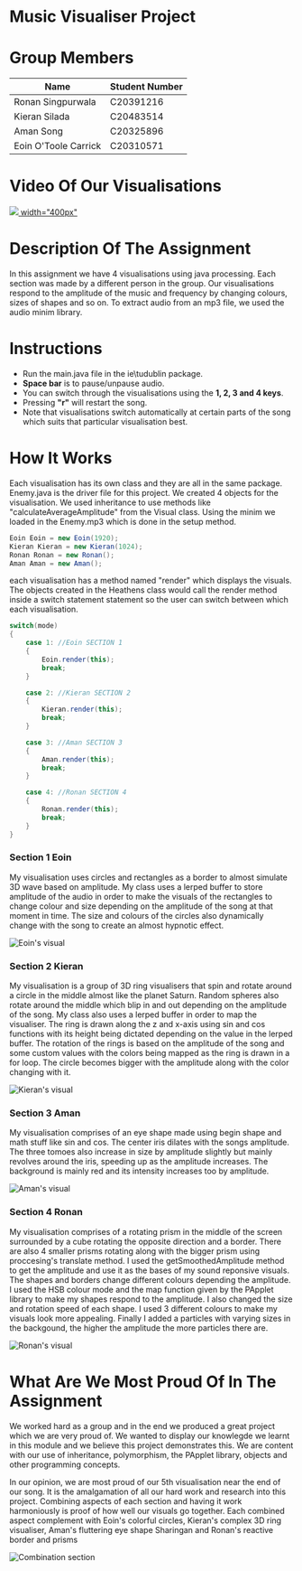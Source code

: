 # Music Visualiser Project

# Group Members
| Name | Student Number |
|-----------|-----------|
|Ronan Singpurwala | C20391216 |
|Kieran Silada | C20483514 |
|Aman Song | C20325896 |
|Eoin O'Toole Carrick | C20310571 |

# Video Of Our Visualisations
[<img src="https://img.youtube.com/vi/xAuwouEEJss/maxresdefault.jpg"> width="400px"](https://www.youtube.com/watch?v=xAuwouEEJss "Watch our video!")

# Description Of The Assignment
In this assignment we have 4 visualisations using java processing. Each section was made by a different person in the group. Our visualisations respond to the amplitude of the music and frequency by changing colours, sizes of shapes and so on. To extract audio from an mp3 file, we used the audio minim library. 

# Instructions
- Run the main.java file in the ie\tudublin package.
- **Space bar** is to pause/unpause audio.
- You can switch through the visualisations using the **1, 2, 3 and 4 keys**.
- Pressing **"r"** will restart the song.
- Note that visualisations switch automatically at certain parts of the song which suits that particular visualisation best.

# How It Works
Each visualisation has its own class and they are all in the same package. Enemy.java is the driver file for this project. We created 4 objects for the visualisation. We used inheritance to use methods like "calculateAverageAmplitude" from the Visual class. Using the minim we loaded in the Enemy.mp3 which is done in the setup method.

```java
Eoin Eoin = new Eoin(1920);
Kieran Kieran = new Kieran(1024);
Ronan Ronan = new Ronan();
Aman Aman = new Aman();
```
each visualisation has a method named "render" which displays the visuals. The objects created in the Heathens class would call the render method inside a switch statement statement so the user can switch between which each visualisation.

```java
switch(mode)
{
    case 1: //Eoin SECTION 1
    {
        Eoin.render(this);
        break;
    }

    case 2: //Kieran SECTION 2
    {
        Kieran.render(this);
        break;
    }

    case 3: //Aman SECTION 3
    {
        Aman.render(this);
        break;
    }

    case 4: //Ronan SECTION 4
    {
        Ronan.render(this);
        break;
    }
}
```
### Section 1 Eoin 
My visualisation uses circles and rectangles as a border to almost simulate 3D wave based on amplitude. My class uses a lerped buffer to store amplitude of the audio in order to make the visuals of the rectangles to change colour and size depending on the amplitude of the song at that moment in time. The size and colours of the circles also dynamically change with the song to create an almost hypnotic effect.

![Eoin's visual](images/Eoin.png)

### Section 2 Kieran
My visualisation is a group of 3D ring visualisers that spin and rotate around a circle in the middle almost like the planet Saturn. Random spheres also rotate around the middle which blip in and out depending on the amplitude of the song. My class also uses a lerped buffer in order to map the visualiser. The ring is drawn along the z and x-axis using sin and cos functions with its height being dictated depending on the value in the lerped buffer. The rotation of the rings is based on the amplitude of the song and some custom values with the colors being mapped as the ring is drawn in a for loop. The circle becomes bigger with the amplitude along with the color changing with it. 

![Kieran's visual](images/kieran.png)

### Section 3 Aman
My visualisation comprises of an eye shape made using begin shape and math stuff like sin and cos. The center iris dilates with the songs amplitude. The three tomoes also increase in size by amplitude slightly but mainly revolves around the iris, speeding up as the amplitude increases. The background is mainly red and its intensity increases too by amplitude. 

![Aman's visual](images/aman.png)

### Section 4 Ronan
My visualisation comprises of a rotating prism in the middle of the screen surrounded by a cube rotating the opposite direction and a border. There are also 4 smaller prisms rotating along with the bigger prism using proccesing's translate method. I used the getSmoothedAmplitude method to get the amplitude and use it as the bases of my sound reponsive visuals. The shapes and borders change different colours depending the amplitude. I used the HSB colour mode and  the map function given by the PApplet library to make my shapes respond to the amplitude. I also changed the size and rotation speed of each shape. I used 3 different colours to make my visuals look more appealing. Finally I added a particles with varying sizes in the backgound, the higher the amplitude the more particles there are.

![Ronan's visual](images/ronan.png)

# What Are We Most Proud Of In The Assignment
We worked hard as a group and in the end we produced a great project which we are very proud of. We wanted to display our knowlegde we learnt in this module and we believe this project demonstrates this. We are content with our use of inheritance, polymorphism, the PApplet library, objects and other programming concepts.

In our opinion, we are most proud of our 5th visualisation near the end of our song. It is the amalgamation of all our hard work and research into this project. Combining aspects of each section and having it work harmoniously is proof of how well our visuals go together. Each combined aspect complement with Eoin's colorful circles, Kieran's complex 3D ring visualiser, Aman's fluttering eye shape Sharingan and Ronan's reactive border and prisms

![Combination section](images/combined.png)
